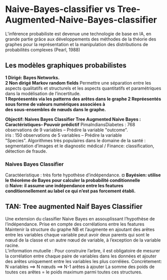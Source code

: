 # Naive-Bayes-classifier  vs  Tree-Augmented-Naive-Bayes-classifier

L’inférence probabiliste est devenue une technologie de base en IA, en grande partie grâce aux
développements des méthodes de la théorie des graphes pour la représentation et la
manipulation des distributions de probabilités complexes (Pearl, 1988)

## Les modèles graphiques probabilistes 

**1 Dirigé: Bayes Networks.   
 2 Non dirigé Markov random fields**
Permettre une séparation entre les aspects qualitatifs et
structurels et les aspects quantitatifs et paramétriques dans la
modélisation de l’incertitude.  
**1 Repréesentés via les patterns des arêtes dans le graphe 
  2 Repréesentés sous forme de valeurs numériques associées à  
des sous-ensembles de nœuds dans le graphe.**  

**Objectif: Naives Bayes Classifier Tree Augmented
Naive Bayes : Caractéristiques– Pouvoir prédictif**
PimaIndiansDiabetes : 768 observations de 9 variables –
Prédire la variable "outcome".   
iris : 150 observations de 5 variables – Prédire la variable  
"Species".
Algorithmes très populaires dans le domaine de la santé :
segmentation d’images et le diagnostic médical / Finance:
classification, détection de fraude.  

### Naives Bayes Classifier
Caractéeristique : très forte hypothèse d’indépendance.
**¤ Bayésien: utilise le théorème de Bayes pour calculer la
probabilité conditionnelle    
¤ Naive: il assume une indépendance entre les features
conditionnellement au label ce qui n’est pas forcement
établi.**

## TAN: Tree augmented Naif Bayes Classifier 
Une extension du classifier Naive Bayes en assouplissant
l’hypothèse de l’indépendance.
Prise en compte des corrélations entre les features
Maintenir la structure du graphe NB et l’augmente en
ajoutant des arêtes entre les variables
chaque variable peut avoir deux parents qui sont le nœud
de la classe et un autre nœud de variable, à l’exception de
la variable racine.  
L’information mutuelle : Pour construire l’arbre, il est
obligatoire de mesurer la corrélation entre chaque paire de
variables dans les données et ajouter des arêtes uniquement
entre les variables les plus corrélées. 
Concrètement: N variables ==> N nœuds ==> N-1 arêtes
à ajouter
La somme des poids de toutes ces arêtes = le poids
maximum parmi toutes ces structures.

